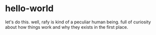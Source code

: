 # hello-world
let's do this. 
well, rafy is kind of a peculiar human being. full of curiosity about how things work and why they exists in the first place.
